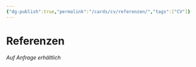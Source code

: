 ```yaml
---
{"dg-publish":true,"permalink":"/cards/cv/referenzen/","tags":["CV"]}
---
```



# Referenzen

*Auf Anfrage erhältlich*
